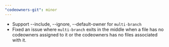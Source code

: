 ```yaml
---
"codeowners-git": minor
---
```


- Support --include, --ignore, --default-owner for `multi-branch`
- Fixed an issue where `multi-branch` exits in the middle when a file has no codeowners assigned to it or the codeowners has no files associated with it.
